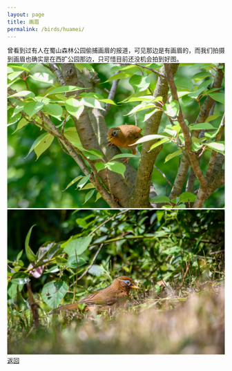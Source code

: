 ```yaml
---
layout: page
title: 画眉
permalink: /birds/huamei/
---
```

曾看到过有人在蜀山森林公园偷捕画眉的报道，可见那边是有画眉的，而我们拍摄到画眉也确实是在西扩公园那边，只可惜目前还没机会拍到好图。
![](../picture/画眉/DSC_3357.jpg)
![](../picture/画眉/DSC_3360.jpg)
[返回](../../)
